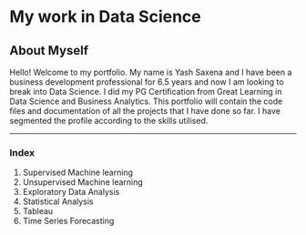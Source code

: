 # My work in Data Science

## About Myself
Hello! Welcome to my portfolio. My name is Yash Saxena and I have been a business development professional for 6.5 years and now I am looking to 
break into Data Science. I did my PG Certification from Great Learning in Data Science and Business Analytics. This portfolio will contain the code files and documentation of all the projects that I have done so far. I have segmented the profile according to the skills utilised.

---

### **Index**
1. Supervised Machine learning
2. Unsupervised Machine learning
3. Exploratory Data Analysis
4. Statistical Analysis
5. Tableau
6. Time Series Forecasting
